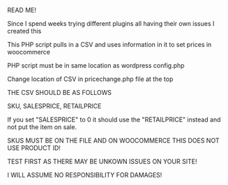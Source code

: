 READ ME!




Since I spend weeks trying different plugins all having their own issues I created this

This PHP script pulls in a CSV and uses information in it to set prices in woocommerce 





PHP script must be in same location as wordpress config.php

Change location of CSV in pricechange.php file at the top





THE CSV SHOULD BE AS FOLLOWS

SKU, SALESPRICE, RETAILPRICE




If you set "SALESPRICE" to 0 it should use the "RETAILPRICE" instead and not put the item on sale. 

SKUS MUST BE ON THE FILE AND ON WOOCOMMERCE THIS DOES NOT USE PRODUCT ID!





TEST FIRST AS THERE MAY BE UNKOWN ISSUES ON YOUR SITE!

I WILL ASSUME NO RESPONSIBILITY FOR DAMAGES!
